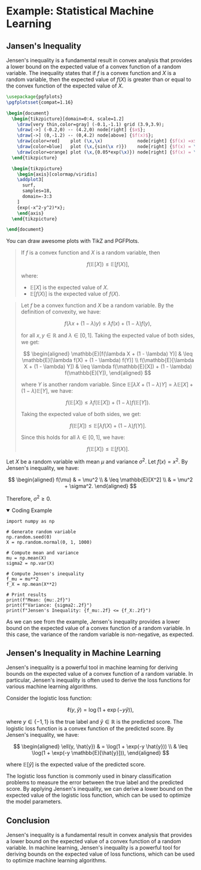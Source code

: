 # Example: Statistical Machine Learning

## Jansen's Inequality

Jensen's inequality is a fundamental result in convex analysis that provides a lower bound on the expected value of a convex function of a random variable. The inequality states that if $f$ is a convex function and $X$ is a random variable, then the expected value of $f(X)$ is greater than or equal to the convex function of the expected value of $X$.

```tikz
\usepackage{pgfplots}
\pgfplotsset{compat=1.16}

\begin{document}
  \begin{tikzpicture}[domain=0:4, scale=1.2]
    \draw[very thin,color=gray] (-0.1,-1.1) grid (3.9,3.9);
    \draw[->] (-0.2,0) -- (4.2,0) node[right] {$x$};
    \draw[->] (0,-1.2) -- (0,4.2) node[above] {$f(x)$};
    \draw[color=red]    plot (\x,\x)             node[right] {$f(x) =x$};
    \draw[color=blue]   plot (\x,{sin(\x r)})    node[right] {$f(x) = \sin x$};
    \draw[color=orange] plot (\x,{0.05*exp(\x)}) node[right] {$f(x) = \frac{1}{20} \mathrm e^x$};
  \end{tikzpicture}

  \begin{tikzpicture}
    \begin{axis}[colormap/viridis]
    \addplot3[
      surf,
      samples=18,
      domain=-3:3
    ]
    {exp(-x^2-y^2)*x};
    \end{axis}
  \end{tikzpicture}

\end{document}
```

<div class="caption">

You can draw awesome plots with TikZ and PGFPlots.

</div>

<blockquote class="theorem">

If $f$ is a convex function and $X$ is a random variable, then

$$
f(\mathbb{E}[X]) \leq \mathbb{E}[f(X)],
$$

where:

- $\mathbb{E}[X]$ is the expected value of $X$.
- $\mathbb{E}[f(X)]$ is the expected value of $f(X)$.

</blockquote>

<blockquote class="proof">

Let $f$ be a convex function and $X$ be a random variable. By the definition of convexity, we have:

$$
f(\lambda x + (1 - \lambda) y) \leq \lambda f(x) + (1 - \lambda) f(y),
$$

for all $x, y \in \mathbb{R}$ and $\lambda \in [0, 1]$. Taking the expected value of both sides, we get:

$$
\begin{aligned}
\mathbb{E}[f(\lambda X + (1 - \lambda) Y)] & \leq \mathbb{E}[\lambda f(X) + (1 - \lambda) f(Y)] \\
f(\mathbb{E}[\lambda X + (1 - \lambda) Y]) & \leq \lambda f(\mathbb{E}[X]) + (1 - \lambda) f(\mathbb{E}[Y]),
\end{aligned}
$$

where $Y$ is another random variable. Since $\mathbb{E}[\lambda X + (1 - \lambda) Y] = \lambda \mathbb{E}[X] + (1 - \lambda) \mathbb{E}[Y]$, we have:

$$
f(\mathbb{E}[X]) \leq \lambda f(\mathbb{E}[X]) + (1 - \lambda) f(\mathbb{E}[Y]).
$$

Taking the expected value of both sides, we get:

$$
f(\mathbb{E}[X]) \leq \mathbb{E}[\lambda f(X) + (1 - \lambda) f(Y)].
$$

Since this holds for all $\lambda \in [0, 1]$, we have:

$$
f(\mathbb{E}[X]) \leq \mathbb{E}[f(X)].
$$

</blockquote>

Let $X$ be a random variable with mean $\mu$ and variance $\sigma^2$. Let $f(x) = x^2$. By Jensen's inequality, we have:

$$
\begin{aligned}
f(\mu) & = \mu^2 \\
& \leq \mathbb{E}[X^2] \\
& = \mu^2 + \sigma^2.
\end{aligned}
$$

Therefore, $\sigma^2 \geq 0$.

<details open>
<summary>Coding Example</summary>

```execute-python
import numpy as np

# Generate random variable
np.random.seed(0)
X = np.random.normal(0, 1, 1000)

# Compute mean and variance
mu = np.mean(X)
sigma2 = np.var(X)

# Compute Jensen's inequality
f_mu = mu**2
f_X = np.mean(X**2)

# Print results
print(f"Mean: {mu:.2f}")
print(f"Variance: {sigma2:.2f}")
print(f"Jensen's Inequality: {f_mu:.2f} <= {f_X:.2f}")
```

</details>

As we can see from the example, Jensen's inequality provides a lower bound on the expected value of a convex function of a random variable. In this case, the variance of the random variable is non-negative, as expected.

## Jensen's Inequality in Machine Learning

Jensen's inequality is a powerful tool in machine learning for deriving bounds on the expected value of a convex function of a random variable. In particular, Jensen's inequality is often used to derive the loss functions for various machine learning algorithms.

Consider the logistic loss function:

$$
\ell(y, \hat{y}) = \log(1 + \exp(-y \hat{y})),
$$

where $y \in \{-1, 1\}$ is the true label and $\hat{y} \in \mathbb{R}$ is the predicted score. The logistic loss function is a convex function of the predicted score. By Jensen's inequality, we have:

$$
\begin{aligned}
\ell(y, \hat{y}) & = \log(1 + \exp(-y \hat{y})) \\
& \leq \log(1 + \exp(-y \mathbb{E}[\hat{y}])),
\end{aligned}
$$

where $\mathbb{E}[\hat{y}]$ is the expected value of the predicted score.

The logistic loss function is commonly used in binary classification problems to measure the error between the true label and the predicted score. By applying Jensen's inequality, we can derive a lower bound on the expected value of the logistic loss function, which can be used to optimize the model parameters.

## Conclusion

Jensen's inequality is a fundamental result in convex analysis that provides a lower bound on the expected value of a convex function of a random variable. In machine learning, Jensen's inequality is a powerful tool for deriving bounds on the expected value of loss functions, which can be used to optimize machine learning algorithms.
